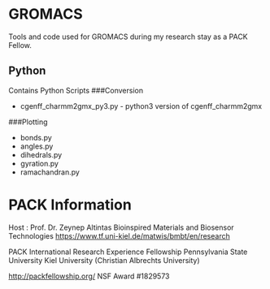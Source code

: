 # GROMACS
Tools and code used for GROMACS during my research stay as a PACK Fellow.

## Python
Contains Python Scripts
###Conversion
- cgenff_charmm2gmx_py3.py - python3 version of cgenff_charmm2gmx

###Plotting
- bonds.py
- angles.py
- dihedrals.py
- gyration.py
- ramachandran.py

# PACK Information
Host :
Prof. Dr. Zeynep Altintas
Bioinspired Materials and Biosensor Technologies
https://www.tf.uni-kiel.de/matwis/bmbt/en/research

PACK International Research Experience Fellowship
Pennsylvania State University
Kiel University (Christian Albrechts University)

http://packfellowship.org/
NSF Award #1829573
